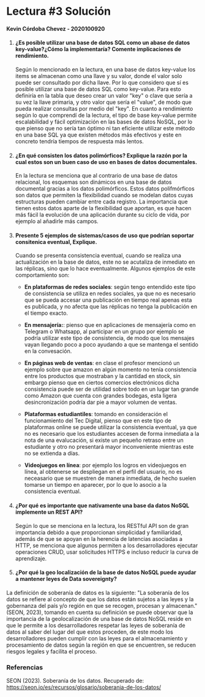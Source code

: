 # Lectura #3 Solución

#### Kevin Córdoba Chevez - 2020100920

1. #### ¿Es posible utilizar una base de datos SQL como un abase de datos key-value?¿Cómo la implementaría? Comente implicaciones de rendimiento.

   Según lo mencionado en la lectura, en una base de datos key-value los items se almacenan como una llave y su valor, donde el valor solo puede ser consultado por dicha llave. Por lo que considero que sí es posible utilizar una base de datos SQL como key-value.
   Para esto definiría en la tabla que deseo crear un valor "key" o clave que sería a su vez la llave primaria, y otro valor que sería el "value", de modo que pueda realizar consultas por medio del "key".
   En cuanto a rendimiento según lo que comprendí de la lectura, el tipo de base key-value permite escalabilidad y fácil optimización en las bases de datos NoSQL, por lo que pienso que no sería tan óptimo ni tan eficiente utilizar este método en una base SQL ya que existen métodos más efectivos y este en concreto tendría tiempos de respuesta más lentos.

2. #### ¿En qué consisten los datos polimórficos? Explique la razón por la cual estos son un buen caso de uso en bases de datos documentales.

   En la lectura se menciona que al contrario de una base de datos relacional, los esquemas son dinámicos en una base de datos documental gracias a los datos polimórficos.
   Estos datos polifmórficos son datos que permiten la flexibilidad cuando se modelan datos cuyas estructuras pueden cambiar entre cada registro.
   La importancia que tienen estos datos aparte de la flexibilidad que aportan, es que hacen más fácil la evolución de una aplicación durante su ciclo de vida, por ejemplo al añadirle más campos.

3. #### Presente 5 ejemplos de sistemas/casos de uso que podrían soportar consitenica eventual, Explique.

   Cuando se presenta  consistencia eventual, cuando se realiza una actualización en la base de datos, este no se acutaliza de inmediato en las réplicas, sino que lo hace eventualmente.
   Algunos ejemplos de este comportamiento son:
   - **En plataformas de redes sociales**: según tengo entendido este tipo de consistencia se utiliza en redes sociales, ya que no es necesario que se pueda accesar una publicación en tiempo real apenas esta es publicada, y no afecta que las réplicas no tenga la publicación en el tiempo exacto.
  
   - **En mensajería:**: pienso que en aplicaciones de mensajería como en Telegram o Whatsapp, al participar en un grupo por ejemplo se podría utilizar este tipo de consistencia, de modo que los mensajes vayan llegando poco a poco ayudando a que se mantenga el sentido en la convesación.
  
   - **En páginas web de ventas**: en clase el profesor mencionó un ejemplo sobre que amazon en algún momento no tenía consistencia entre los productos que mostraban y la cantidad en stock, sin embargo pienso que en ciertos comercios electrónicos dicha consistencia puede ser de utilidad sobre todo en un lugar tan grande como Amazon que cuenta con grandes bodegas, esta ligera desincronización podría dar pie a mayor volumen de ventas.
  
   - **Plataformas estudiantiles**: tomando en consideración el funcionamiento del Tec Digital, pienso que en este tipo de plataformas online se puede utilizar la consistencia eventual, ya que no es necesario que los estudiantes accesen de forma inmediata a la nota de una evalucación, si existe un pequeño retraso entre un estudiante y otro no presentará mayor inconveniente mientras este no se extienda a días.

   - **Videojuegos en línea**: por ejemplo los logros en videojuegos en línea, al obtenerse se despliegan en el perfil del usuario, no es neceasario que se muestren de manera inmediata, de hecho suelen tomarse un tiempo en aparecer, por lo que lo asocio a la consistencia eventual.

4. #### ¿Por qué es importante que nativamente una base da datos NoSQL implemente un REST API?

   Según lo que se menciona en la lectura, los RESTful API son de gran importancia debido a que proporcionan simplicidad y familiaridad, además de que se apoyan en la herencia de latencias asociadas a HTTP, se menciona que algunos permiten a los desarrolladores ejecutar operaciones CRUD, usar solicitudes HTTPS e incluso reducir la curva de aprendizaje.

5. #### ¿Por qué la geo localización de la base de datos NoSQL puede ayudar a mantener leyes de Data sovereignty?

La definición de soberanía de datos es la siguiente:
"La soberanía de los datos se refiere al concepto de que los datos están sujetos a las leyes y la gobernanza del país y/o región en que se recogen, procesan y almacenan." (SEON, 2023), tomando en cuenta su definición se puede observar que la importancia de la geolocalización de una base de datos NoSQL reside en que le permite a los desarrolladores respetar las leyes de soberanía de datos al saber del lugar del que estos proceden, de este modo los desarrolladores pueden cumplir con las leyes para el almacenamiento y procesamiento de datos según la región en que se encuentren, se reducen riesgos legales y facilita el proceso.

### Referencias

SEON (2023). Soberanía de los datos. Recuperado de:
https://seon.io/es/recursos/glosario/soberania-de-los-datos/